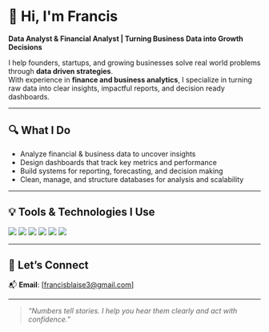 # 👋 Hi, I'm Francis

**Data Analyst & Financial Analyst | Turning Business Data into Growth Decisions**

I help founders, startups, and growing businesses solve real world problems through **data driven strategies**.  
With experience in **finance and business analytics**, I specialize in turning raw data into clear insights, impactful reports, and decision ready dashboards.

---

## 🔍 What I Do

- Analyze financial & business data to uncover insights
- Design dashboards that track key metrics and performance
- Build systems for reporting, forecasting, and decision making
- Clean, manage, and structure databases for analysis and scalability

---

## 💡 Tools & Technologies I Use

<p align="left">
  <img src="https://img.shields.io/badge/Python-3776AB?style=for-the-badge&logo=python&logoColor=white"/>
  <img src="https://img.shields.io/badge/SQL-336791?style=for-the-badge&logo=postgresql&logoColor=white"/>
  <img src="https://img.shields.io/badge/Excel-217346?style=for-the-badge&logo=microsoft-excel&logoColor=white"/>
  <img src="https://img.shields.io/badge/Power%20BI-F2C811?style=for-the-badge&logo=powerbi&logoColor=black"/>
  <img src="https://img.shields.io/badge/Tableau-E97627?style=for-the-badge&logo=tableau&logoColor=white"/>
  <img src="https://img.shields.io/badge/AWS-232F3E?style=for-the-badge&logo=amazon-aws&logoColor=white"/>
</p>

---

## 🤝 Let’s Connect

📬 **Email**: [francisblaise3@gmail.com]  

---

> *“Numbers tell stories. I help you hear them clearly and act with confidence.”*
> 
